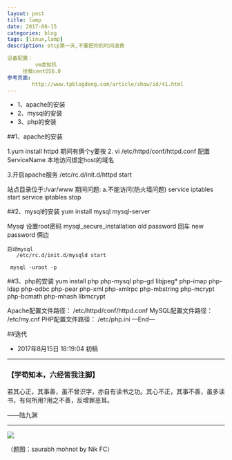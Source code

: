 ```yaml
---
layout: post
title: lamp
date: 2017-08-15
categories: blog
tags: [linux,lamp]
description: etcp第一天,不要把你的时间浪费

设备配置：
         vm虚拟机 
 	 挂载centOS6.0
参考页面:
		http://www.tpblogdeng.com/article/show/id/41.html 
---
```

* 1、apache的安装
* 2、mysql的安装
* 3、php的安装


##1、apache的安装

1.yum install httpd
 期间有俩个y要按
2. vi /etc/httpd/conf/httpd.conf
配置ServiceName
本地访问绑定host的域名

3.开启apache服务
/etc/rc.d/init.d/httpd start

站点目录位于:/var/www
期间问题:
          a.不能访问(防火墙问题)
		        service iptables start
                service iptables stop

##2、mysql的安装
   yum install mysql mysql-server
   
   Mysql 设置root密码
   mysql_secure_installation 
       old password 回车
	   new password 俩边
	   
	启动mysql
	   /etc/rc.d/init.d/mysqld start
	   
	 mysql -uroot -p
##3、php的安装
yum install php php-mysql php-gd libjpeg* php-imap php-ldap php-odbc php-pear php-xml php-xmlrpc php-mbstring php-mcrypt php-bcmath php-mhash libmcrypt  

Apache配置文件路径： /etc/httpd/conf/httpd.conf
MySQL配置文件路径： /etc/my.cnf
PHP配置文件路径：      /etc/php.ini
—End—

##迭代

* 2017年8月15日 18:19:04 初稿




---

### **【学苟知本，六经皆我注脚】**


若其心正，其事善，虽不曾识字，亦自有读书之功。其心不正，其事不善，虽多读书，有何所用?用之不善，反增罪恶耳。

——陆九渊


----




![](http://7d9mjz.com1.z0.glb.clouddn.com/20150913-220033.jpg)


（题图：saurabh mohnot by Nik FC）









